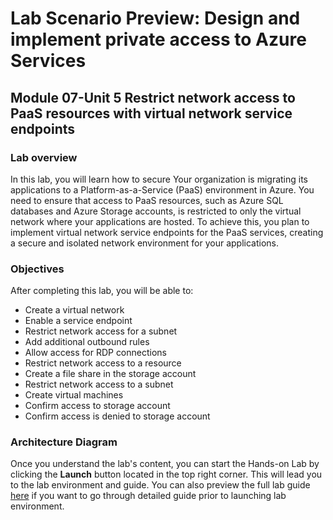 # Lab Scenario Preview: Design and implement private access to Azure Services

## Module 07-Unit 5 Restrict network access to PaaS resources with virtual network service endpoints

### Lab overview

In this lab, you will learn how to secure Your organization is migrating its applications to a Platform-as-a-Service (PaaS) environment in Azure. You need to ensure that access to PaaS resources, such as Azure SQL databases and Azure Storage accounts, is restricted to only the virtual network where your applications are hosted. To achieve this, you plan to implement virtual network service endpoints for the PaaS services, creating a secure and isolated network environment for your applications.

### Objectives
  
After completing this lab, you will be able to:

- Create a virtual network
- Enable a service endpoint
- Restrict network access for a subnet
- Add additional outbound rules
- Allow access for RDP connections
- Restrict network access to a resource
- Create a file share in the storage account
- Restrict network access to a subnet
- Create virtual machines
- Confirm access to storage account
- Confirm access is denied to storage account

### Architecture Diagram

Once you understand the lab's content, you can start the Hands-on Lab by clicking the **Launch** button located in the top right corner. This will lead you to the lab environment and guide. You can also preview the full lab guide [here](https://experience.cloudlabs.ai/#/labguidepreview/b17ef699-9704-4a0d-be14-7d2ab94469f1) if you want to go through detailed guide prior to launching lab environment.















